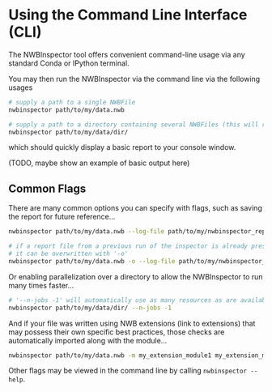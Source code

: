 Using the Command Line Interface (CLI)
======================================

The NWBInspector tool offers convenient command-line usage via any standard Conda or IPython terminal.

You may then run the NWBInspector via the command line via the following usages

```bash
# supply a path to a single NWBFile
nwbinspector path/to/my/data.nwb

# supply a path to a directory containing several NWBFiles (this will recurse to subdirectories)
nwbinspector path/to/my/data/dir/
```

which should quickly display a basic report to your console window.

(TODO, maybe show an example of basic output here)


Common Flags
------------

There are many common options you can specify with flags, such as saving the report for future reference...

```bash
nwbinspector path/to/my/data.nwb --log-file path/to/my/nwbinspector_report.txt

# if a report file from a previous run of the inspector is already present at the location
# it can be overwritten with '-o'
nwbinspector path/to/my/data.nwb -o --log-file path/to/my/nwbinspector_report.txt
```

Or enabling parallelization over a directory to allow the NWBInspector to run many times faster...

```bash
# '--n-jobs -1' will automatically use as many resources as are available on your system
nwbinspector path/to/my/data/dir/ --n-jobs -1
```

And if your file was written using NWB extensions (link to extensions) that may possess their own specific
best practices, those checks are automatically imported along with the module...

```bash
nwbinspector path/to/my/data.nwb -m my_extension_module1 my_extension_module2
```

Other flags may be viewed in the command line by calling `nwbinspector --help`.
